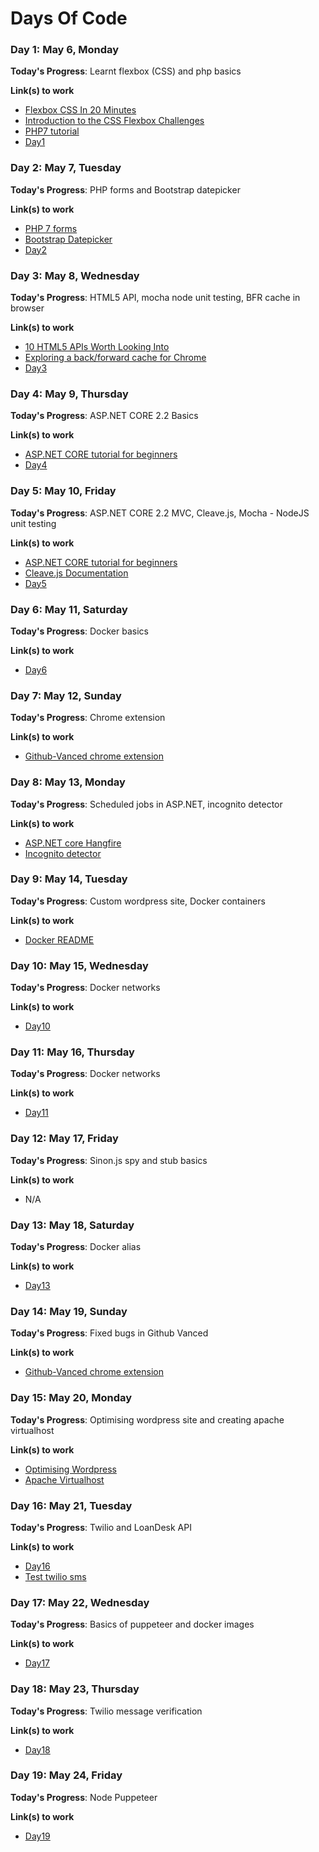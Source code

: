 # Days Of Code

### Day 1: May 6, Monday

**Today's Progress**: Learnt flexbox (CSS) and php basics

**Link(s) to work**

- [Flexbox CSS In 20 Minutes
  ](https://www.youtube.com/watch?v=JJSoEo8JSnc)
- [Introduction to the CSS Flexbox Challenges](https://learn.freecodecamp.org/responsive-web-design/css-flexbox/)
- [PHP7 tutorial](https://www.w3schools.com/php7)
- [Day1](/Day1)

### Day 2: May 7, Tuesday

**Today's Progress**: PHP forms and Bootstrap datepicker

**Link(s) to work**

- [PHP 7 forms](https://www.w3schools.com/php7/php7_form_validation.asp)
- [Bootstrap Datepicker](https://bootstrap-datepicker.readthedocs.io/en/latest/)
- [Day2](/Day2)

### Day 3: May 8, Wednesday

**Today's Progress**: HTML5 API, mocha node unit testing, BFR cache in browser

**Link(s) to work**

- [10 HTML5 APIs Worth Looking Into](https://www.sitepoint.com/10-html5-apis-worth-looking/)
- [Exploring a back/forward cache for Chrome](https://developers.google.com/web/updates/2019/02/back-forward-cache)
- [Day3](/Day3)

### Day 4: May 9, Thursday

**Today's Progress**: ASP.NET CORE 2.2 Basics

**Link(s) to work**

- [ASP.NET CORE tutorial for beginners](https://www.youtube.com/playlist?list=PL6n9fhu94yhVkdrusLaQsfERmL_Jh4XmU)
- [Day4](/Day4)

### Day 5: May 10, Friday

**Today's Progress**: ASP.NET CORE 2.2 MVC, Cleave.js, Mocha - NodeJS unit testing

**Link(s) to work**

- [ASP.NET CORE tutorial for beginners](https://www.youtube.com/playlist?list=PL6n9fhu94yhVkdrusLaQsfERmL_Jh4XmU)
- [Cleave.js Documentation](https://nosir.github.io/cleave.js/)
- [Day5](/Day5)

### Day 6: May 11, Saturday

**Today's Progress**: Docker basics

**Link(s) to work**

- [Day6](/Day6)

### Day 7: May 12, Sunday

**Today's Progress**: Chrome extension

**Link(s) to work**

- [Github-Vanced chrome extension](www.github.com/bhumijgupta/github-vanced)

### Day 8: May 13, Monday

**Today's Progress**: Scheduled jobs in ASP.NET, incognito detector

**Link(s) to work**

- [ASP.NET core Hangfire](/Day8/test_job)
- [Incognito detector](/Day8/readme.md)

### Day 9: May 14, Tuesday

**Today's Progress**: Custom wordpress site, Docker containers

**Link(s) to work**
- [Docker README](/Day9)

### Day 10: May 15, Wednesday

**Today's Progress**: Docker networks

**Link(s) to work**
- [Day10](/Day10)

### Day 11: May 16, Thursday

**Today's Progress**: Docker networks

**Link(s) to work**
- [Day11](/Day11)

### Day 12: May 17, Friday

**Today's Progress**: Sinon.js spy and stub basics

**Link(s) to work**
- N/A

### Day 13: May 18, Saturday

**Today's Progress**: Docker alias

**Link(s) to work**
- [Day13](/Day13)

### Day 14: May 19, Sunday

**Today's Progress**: Fixed bugs in Github Vanced

**Link(s) to work**
- [Github-Vanced chrome extension](www.github.com/bhumijgupta/github-vanced)

### Day 15: May 20, Monday

**Today's Progress**: Optimising wordpress site and creating apache virtualhost

**Link(s) to work**
- [Optimising Wordpress](/Day15/improve-wp-speed.md)
- [Apache Virtualhost](/Day15/apache-virtual-host.md)

### Day 16: May 21, Tuesday

**Today's Progress**: Twilio and LoanDesk API

**Link(s) to work**
- [Day16](/Day16/README.md)
- [Test twilio sms](/Day16)

### Day 17: May 22, Wednesday

**Today's Progress**: Basics of puppeteer and docker images

**Link(s) to work**
- [Day17](/Day17)

### Day 18: May 23, Thursday

**Today's Progress**: Twilio message verification

**Link(s) to work**
- [Day18](/Day18)

### Day 19: May 24, Friday

**Today's Progress**: Node Puppeteer

**Link(s) to work**
- [Day19](/Day19)